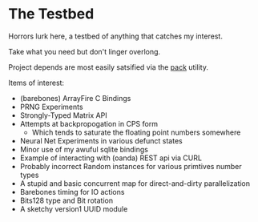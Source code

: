 The Testbed
=====

Horrors lurk here, a testbed of anything that catches my interest.

Take what you need but don't linger overlong.

Project depends are most easily satsified via the [pack](https://github.com/stefan-hoeck/idris2-pack) utility.

Items of interest:
- (barebones) ArrayFire C Bindings
- PRNG Experiments
- Strongly-Typed Matrix API
- Attempts at backpropogation in CPS form
  * Which tends to saturate the floating point numbers somewhere
- Neural Net Experiments in various defunct states
- Minor use of my awuful sqlite bindings
- Example of interacting with (oanda) REST api via CURL
- Probably incorrect Random instances for various primtives number types
- A stupid and basic concurrent map for direct-and-dirty parallelization
- Barebones timing for IO actions
- Bits128 type and Bit rotation
- A sketchy version1 UUID module
